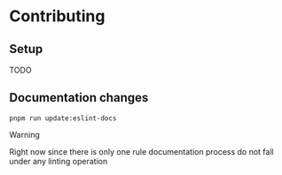 # Contributing

## Setup

TODO

## Documentation changes

```shell
pnpm run update:eslint-docs
```

> [!WARNING]
> Right now since there is only one rule documentation process
> do not fall under any linting operation

